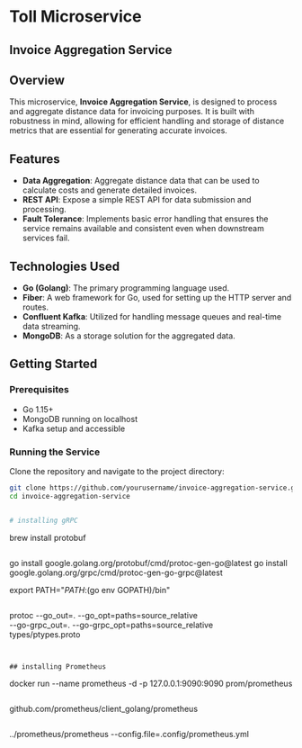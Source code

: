 # Toll Microservice

## Invoice Aggregation Service

## Overview
This microservice, **Invoice Aggregation Service**, is designed to process and aggregate distance data for invoicing purposes. It is built with robustness in mind, allowing for efficient handling and storage of distance metrics that are essential for generating accurate invoices.

## Features
- **Data Aggregation**: Aggregate distance data that can be used to calculate costs and generate detailed invoices.
- **REST API**: Expose a simple REST API for data submission and processing.
- **Fault Tolerance**: Implements basic error handling that ensures the service remains available and consistent even when downstream services fail.

## Technologies Used
- **Go (Golang)**: The primary programming language used.
- **Fiber**: A web framework for Go, used for setting up the HTTP server and routes.
- **Confluent Kafka**: Utilized for handling message queues and real-time data streaming.
- **MongoDB**: As a storage solution for the aggregated data.

## Getting Started

### Prerequisites
- Go 1.15+
- MongoDB running on localhost
- Kafka setup and accessible

### Running the Service
Clone the repository and navigate to the project directory:
```bash
git clone https://github.com/yourusername/invoice-aggregation-service.git
cd invoice-aggregation-service


# installing gRPC

```
brew install protobuf
```
```
go install google.golang.org/protobuf/cmd/protoc-gen-go@latest
go install google.golang.org/grpc/cmd/protoc-gen-go-grpc@latest

export PATH="$PATH:$(go env GOPATH)/bin"
```

```
protoc --go_out=. --go_opt=paths=source_relative \
       --go-grpc_out=. --go-grpc_opt=paths=source_relative \
       types/ptypes.proto
```


## installing Prometheus
```
docker run --name prometheus -d -p 127.0.0.1:9090:9090 prom/prometheus
```

```
github.com/prometheus/client_golang/prometheus
```

```
../prometheus/prometheus --config.file=.config/prometheus.yml
```